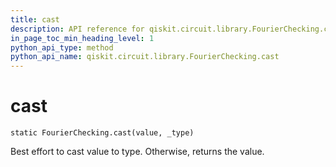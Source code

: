 ```yaml
---
title: cast
description: API reference for qiskit.circuit.library.FourierChecking.cast
in_page_toc_min_heading_level: 1
python_api_type: method
python_api_name: qiskit.circuit.library.FourierChecking.cast
---
```


# cast

<span id="qiskit.circuit.library.FourierChecking.cast" />

`static FourierChecking.cast(value, _type)`

Best effort to cast value to type. Otherwise, returns the value.

